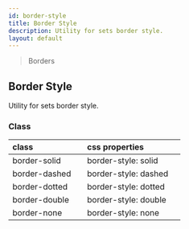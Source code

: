 ```yaml
---
id: border-style
title: Border Style
description: Utility for sets border style.
layout: default
---
```


> Borders

## Border Style

Utility for sets border style.

### Class

| <span class="px-3 py-1 text-white bg-charcoal-100 rounded-full">class</span> | | <span class="px-3 py-1 text-white bg-charcoal-100 rounded-full">css properties</span> | |
|:--|:--|:--|:-:|
| border-solid |  | border-style: solid | <y class="w-16 h-8 rounded bg-gray-300 border-2 border-solid"></y> |
| border-dashed |  | border-style: dashed | <y class="w-16 h-8 rounded bg-gray-300 border-2 border-dashed"></y> |
| border-dotted |  | border-style: dotted | <y class="w-16 h-8 rounded bg-gray-300 border-2 border-dotted"></y> |
| border-double |  | border-style: double | <y class="w-16 h-8 rounded bg-gray-300 border-2 border-double"></y> |
| border-none |  | border-style: none | <y class="w-16 h-8 rounded bg-gray-300 border-2 border-none"></y> |
